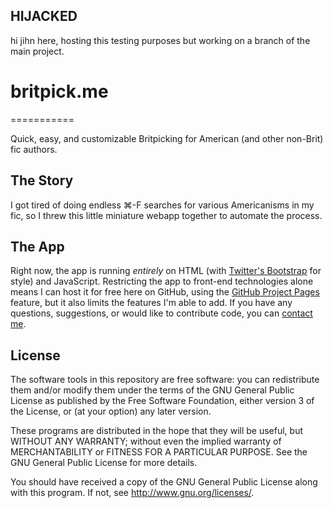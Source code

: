 ## HIJACKED
hi jihn here, hosting this testing purposes but working on a branch of the main project.


# britpick.me
===========

Quick, easy, and customizable Britpicking for American (and other non-Brit) fic authors.

## The Story

I got tired of doing endless ⌘-F searches for various Americanisms in my fic, so I threw this little miniature webapp together to automate the process.

## The App

Right now, the app is running *entirely* on HTML (with [Twitter's Bootstrap](http://twitter.github.com/bootstrap/) for style) and JavaScript. Restricting the app to front-end technologies alone means I can host it for free here on GitHub, using the [GitHub Project Pages](http://pages.github.com/) feature, but it also limits the features I'm able to add. If you have any questions, suggestions, or would like to contribute code, you can [contact me](mailto:utres.inflati.ambulamus@gmail.com).

## License

The software tools in this repository are free software: you can redistribute them and/or modify them under the terms of the GNU General Public License as published by the Free Software Foundation, either version 3 of the License, or (at your option) any later version.

These programs are distributed in the hope that they will be useful, but WITHOUT ANY WARRANTY; without even the implied warranty of MERCHANTABILITY or FITNESS FOR A PARTICULAR PURPOSE. See the GNU General Public License for more details.

You should have received a copy of the GNU General Public License along with this program. If not, see <http://www.gnu.org/licenses/>.
